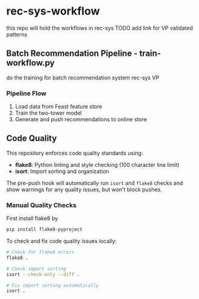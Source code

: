 # rec-sys-workflow
this repo will hold the workflows in rec-sys TODO add link for VP validated patterns

## Batch Recommendation Pipeline - train-workflow.py
do the training for batch recommendation system rec-sys VP


### Pipeline Flow
1. Load data from Feast feature store
2. Train the two-tower model
3. Generate and push recommendations to online store

## Code Quality

This repository enforces code quality standards using:

- **flake8**: Python linting and style checking (100 character line limit)
- **isort**: Import sorting and organization

The pre-push hook will automatically run `isort` and `flake8` checks and show warnings for any quality issues, but won't block pushes.

### Manual Quality Checks

First install flake8 by 
```bash
pip install flake8-pyproject
```

To check and fix code quality issues locally:

```bash
# Check for flake8 errors
flake8 .

# Check import sorting
isort --check-only --diff .

# Fix import sorting automatically
isort .
```
